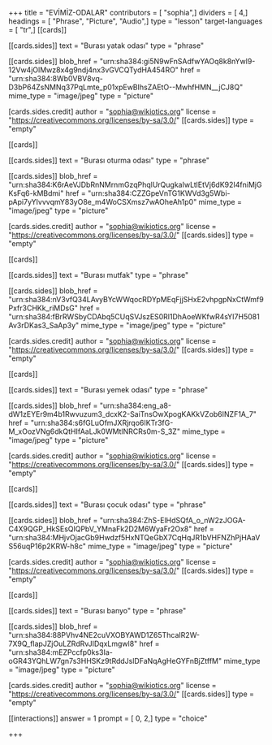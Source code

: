 +++
title = "EVİMİZ-ODALAR"
contributors = [ "sophia",]
dividers = [ 4,]
headings = [ "Phrase", "Picture", "Audio",]
type = "lesson"
target-languages = [ "tr",]
[[cards]]

[[cards.sides]]
text = "Burası yatak odası"
type = "phrase"

[[cards.sides]]
blob_href = "urn:sha384:gi5N9wFnSAdfwYAOq8k8nYwl9-12Vw4jOlMwz8x4g9ndj4nx3vGVCQTydHA454RO"
href = "urn:sha384:8Wb0VBV8vq-D3bP64ZsNMNq37PqLmte_p01xpEwBIhsZAEtO--MwhfHMN__jCJ8Q"
mime_type = "image/jpeg"
type = "picture"

[cards.sides.credit]
author = "sophia@wikiotics.org"
license = "https://creativecommons.org/licenses/by-sa/3.0/"
[[cards.sides]]
type = "empty"

[[cards]]

[[cards.sides]]
text = "Burası oturma odası"
type = "phrase"

[[cards.sides]]
blob_href = "urn:sha384:K6rAeVJDbRnNMrnmGzqPhqlUrQugkaIwLtlEtVj6dK92I4fniMjGKsFq6-kMBdmi"
href = "urn:sha384:CZZGpeVnTG1KWVd3g5Wbi-pApi7yYIvvvqmY83yO8e_m4WoCSXmsz7wAOheAh1p0"
mime_type = "image/jpeg"
type = "picture"

[cards.sides.credit]
author = "sophia@wikiotics.org"
license = "https://creativecommons.org/licenses/by-sa/3.0/"
[[cards.sides]]
type = "empty"

[[cards]]

[[cards.sides]]
text = "Burası mutfak"
type = "phrase"

[[cards.sides]]
blob_href = "urn:sha384:nV3vfQ34LAvyBYcWWqocRDYpMEqFjjSHxE2vhpgpNxCtWmf9Pxfr3CHKk_riMDsG"
href = "urn:sha384:fBrRWSbyCDAbq5CUqSVJszES0Rl1DhAoeWKfwR4sYI7H5081Av3rDKas3_SaAp3y"
mime_type = "image/jpeg"
type = "picture"

[cards.sides.credit]
author = "sophia@wikiotics.org"
license = "https://creativecommons.org/licenses/by-sa/3.0/"
[[cards.sides]]
type = "empty"

[[cards]]

[[cards.sides]]
text = "Burası yemek odası"
type = "phrase"

[[cards.sides]]
blob_href = "urn:sha384:eng_a8-dW1zEYEr9m4b1Rwvuzum3_dcxK2-SaiTnsOwXpogKAKkVZob6INZF1A_7"
href = "urn:sha384:s6fGLuOfmJXRjrqo6IKTr3fG-M_xOozVNg6dkQtHIfAaLJk0WMtlNRCRs0m-S_3Z"
mime_type = "image/jpeg"
type = "picture"

[cards.sides.credit]
author = "sophia@wikiotics.org"
license = "https://creativecommons.org/licenses/by-sa/3.0/"
[[cards.sides]]
type = "empty"

[[cards]]

[[cards.sides]]
text = "Burası çocuk odası"
type = "phrase"

[[cards.sides]]
blob_href = "urn:sha384:ZhS-ElHdSQfA_o_nW2zJOGA-C4X9QGP_HkSEsQlQPbV_YMnaFk2D2M6WyaFr2Ox8"
href = "urn:sha384:MHjvOjacGb9Hwdzf5HxNTQeGbX7CqHqJR1bVHFNZhPjHAaVS56uqP16p2KRW-h8c"
mime_type = "image/jpeg"
type = "picture"

[cards.sides.credit]
author = "sophia@wikiotics.org"
license = "https://creativecommons.org/licenses/by-sa/3.0/"
[[cards.sides]]
type = "empty"

[[cards]]

[[cards.sides]]
text = "Burası banyo"
type = "phrase"

[[cards.sides]]
blob_href = "urn:sha384:88PVhv4NE2cuVXOBYAWD1Z65ThcaIR2W-7X9Q_flapJZjOuLZRdRvJIDqxLmgwl8"
href = "urn:sha384:mEZPccfp0ks3Ia-oGR43YQhLW7gn7s3HHSKz9tRddJslDFaNqAgHeGYFnBjZtffM"
mime_type = "image/jpeg"
type = "picture"

[cards.sides.credit]
author = "sophia@wikiotics.org"
license = "https://creativecommons.org/licenses/by-sa/3.0/"
[[cards.sides]]
type = "empty"

[[interactions]]
answer = 1
prompt = [ 0, 2,]
type = "choice"

+++
